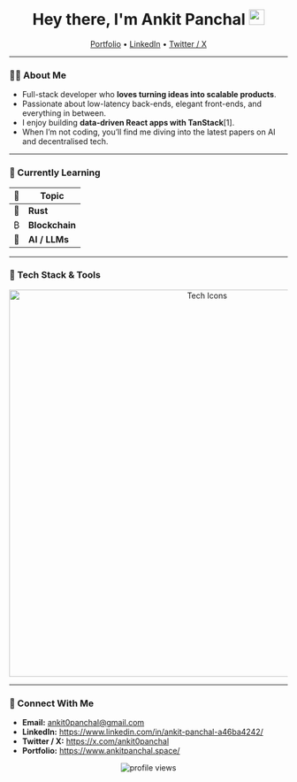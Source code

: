 <!-- README.md for Ankit Panchal -->

<h1 align="center">Hey there, I'm Ankit Panchal <img src="https://media.giphy.com/media/hvRJCLFzcasrR4ia7z/giphy.gif" width="28"></h1>

<p align="center">
  <a href="https://www.ankitpanchal.space">Portfolio</a> •
  <a href="https://www.linkedin.com/in/ankit-panchal-a46ba4242/">LinkedIn</a> •
  <a href="https://x.com/ankit0panchal">Twitter&nbsp;/&nbsp;X</a>
</p>

---

### 👨‍💻 About Me
- Full-stack developer who **loves turning ideas into scalable products**.  
- Passionate about low-latency back-ends, elegant front-ends, and everything in between.  
- I enjoy building **data-driven React apps with TanStack**[1].  
- When I’m not coding, you’ll find me diving into the latest papers on AI and decentralised tech.

---

### 🚀 Currently Learning
| 👀 | Topic |
|----|-------|
| 🦀 | **Rust** |
| ₿ | **Blockchain** |
| 🤖 | **AI / LLMs** |

---

### 🧰 Tech Stack & Tools
<p align="center">
  <img src="https://skillicons.dev/icons?i=js,ts,react,nodejs,python,rust,aws,redis,kafka,tailwind,github,linux" alt="Tech Icons" width="700" />
</p>

---
### 🔗 Connect With Me
- **Email:** ankit0panchal@gmail.com  
- **LinkedIn:** <https://www.linkedin.com/in/ankit-panchal-a46ba4242/>  
- **Twitter / X:** <https://x.com/ankit0panchal>  
- **Portfolio:** <https://www.ankitpanchal.space/>

<p align="center">
  <img src="https://komarev.com/ghpvc/?username=ankit0panchal&label=Profile+Views&color=blue&style=flat" alt="profile views"/>
</p>
